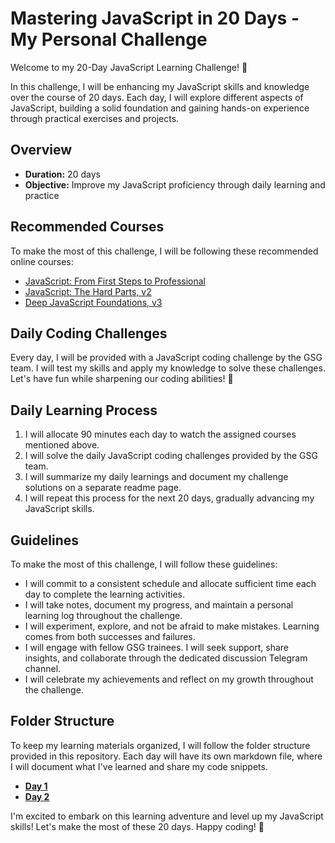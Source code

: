 # Mastering JavaScript in 20 Days - My Personal Challenge

Welcome to my 20-Day JavaScript Learning Challenge! 🚀

In this challenge, I will be enhancing my JavaScript skills and knowledge over the course of 20 days. Each day, I will explore different aspects of JavaScript, building a solid foundation and gaining hands-on experience through practical exercises and projects.

## Overview
- **Duration:** 20 days
- **Objective:** Improve my JavaScript proficiency through daily learning and practice

## Recommended Courses
To make the most of this challenge, I will be following these recommended online courses:
- [JavaScript: From First Steps to Professional](https://frontendmasters.com/courses/javascript-first-steps/)
- [JavaScript: The Hard Parts, v2](https://frontendmasters.com/courses/javascript-hard-parts-v2/)
- [Deep JavaScript Foundations, v3](https://frontendmasters.com/courses/deep-javascript-v3/)

## Daily Coding Challenges
Every day, I will be provided with a JavaScript coding challenge by the GSG team. I will test my skills and apply my knowledge to solve these challenges. Let's have fun while sharpening our coding abilities! 💪

## Daily Learning Process
1. I will allocate 90 minutes each day to watch the assigned courses mentioned above.
2. I will solve the daily JavaScript coding challenges provided by the GSG team.
3. I will summarize my daily learnings and document my challenge solutions on a separate readme page.
4. I will repeat this process for the next 20 days, gradually advancing my JavaScript skills.

## Guidelines
To make the most of this challenge, I will follow these guidelines:
- I will commit to a consistent schedule and allocate sufficient time each day to complete the learning activities.
- I will take notes, document my progress, and maintain a personal learning log throughout the challenge.
- I will experiment, explore, and not be afraid to make mistakes. Learning comes from both successes and failures.
- I will engage with fellow GSG trainees. I will seek support, share insights, and collaborate through the dedicated discussion Telegram channel.
- I will celebrate my achievements and reflect on my growth throughout the challenge.

## Folder Structure
To keep my learning materials organized, I will follow the folder structure provided in this repository. Each day will have its own markdown file, where I will document what I've learned and share my code snippets.

- [**Day 1**](https://github.com/mohammad-husaini/Mastering-JavaScript-in-20-Days/blob/main/Day1.md)
- [**Day 2**](https://github.com/mohammad-husaini/Mastering-JavaScript-in-20-Days/blob/main/Day2.md)

I'm excited to embark on this learning adventure and level up my JavaScript skills! Let's make the most of these 20 days. Happy coding! 🎉
